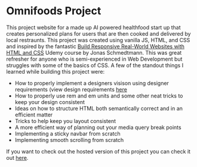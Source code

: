 # Omnifoods Project

This project website for a made up AI powered healthfood start up that creates personalized plans for users that are then cooked and delivered by local restraunts. This project was created using vanilla JS, HTML, and CSS and inspired by the fantastic [Build Responsive Real-World Websites with HTML and CSS](https://www.udemy.com/course/design-and-develop-a-killer-website-with-html5-and-css3/) Udemy course by Jonas Schmedtmann. This was great refresher for anyone who is semi-experienced in Web Development but struggles with some of the basics of CSS. A few of the standout things I learned while building this project were:
- How to properly implement a designers visison using designer requirements (view design requirements [here](https://github.com/AustinSpinazze/Omnifood-Project/blob/main/Omnifoods%20Project/OMNIFOOD.md) 
- How to properly use rem and em units and some other neat tricks to keep your design consistent
- Ideas on how to structure HTML both semantically correct and in an efficient matter
- Tricks to help keep you layout consistent
- A more efficient way of planning out your media query break points
- Implementing a sticky navbar from scratch
- Implementing smooth scrolling from scratch

If you want to check out the hosted version of this project you can check it out [here](https://omnifoods.austinspinazze.dev/).

